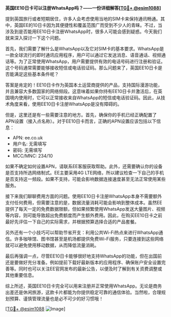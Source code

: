 **英国EE10日卡可以注册WhatsApp吗？——一份详细解答[[TG💪+ @esim1088](https://t.me/s/esim1088)]**

提到英国旅行或者短期居住，许多人会考虑使用当地的SIM卡来保持通讯畅通。其中，英国EE的10日卡因为其便捷性和覆盖范围广而受到不少人的青睐。不过，当涉及到是否能用EE10日卡注册WhatsApp时，很多人可能会感到疑惑。今天我们就来深入探讨一下这个问题。

首先，我们需要了解什么是WhatsApp以及它对SIM卡的基本要求。WhatsApp是一款全球流行的即时通讯应用程序，用户可以通过它发送消息、语音通话、视频通话等。为了正常使用WhatsApp，用户需要提供有效的电话号码进行注册和验证。这个号码通常需要能够接收短信或电话验证码。那么问题来了，英国EE10日卡是否能满足这些基本条件呢？

答案是肯定的！EE10日卡作为英国本土运营商提供的产品，支持国际漫游功能，并且兼容大多数国家的网络频段。这意味着如果你持有EE10日卡并激活后，在英国境内使用时，它可以正常接收来自WhatsApp的短信或电话验证码。因此，从技术角度来看，使用EE10日卡注册WhatsApp是没有障碍的。

但是，这里还是有一些需要注意的地方。首先，确保你的手机已经正确配置了APN设置（接入点名称）。对于EE10日卡而言，正确的APN设置应该包括以下信息：
- APN: ee.co.uk
- 用户名: 无需填写
- 密码: 无需填写
- MCC/MNC: 234/10

如果不确定如何设置APN，请联系EE客服获取帮助。此外，还需要确认你的设备是否支持所选网络制式。EE主要采用4G LTE网络，所以建议检查一下自己的手机是否支持这一频段。如果不支持，可能会影响数据连接速度甚至无法正常使用某些服务。

接下来我们聊聊费用方面的问题。使用EE10日卡注册WhatsApp本身不需要额外支付任何费用，但需要注意的是，数据流量消耗可能会影响到整体成本。虽然EE提供了每天一定的免费数据限额，但如果频繁使用WhatsApp发送大量图片、视频等内容，则可能导致超出免费额度而产生额外费用。因此，在购买EE10日卡之前最好先评估一下自己的实际需求，并根据预算选择合适的产品套餐。

另外还有一个小技巧可以帮助节省开支：利用公共Wi-Fi热点来进行WhatsApp通信。许多咖啡馆、图书馆甚至是机场都提供免费Wi-Fi服务，只要连接到这些网络就可以避免使用移动数据，从而降低流量消耗。

最后再强调一点，尽管EE10日卡能够很好地支持WhatsApp的功能，但在出国前还是要做好充分准备。例如提前下载好最新版本的应用程序、确保账户安全设置完善等。同时也可以关注EE官网发布的最新公告，以便及时了解到有关资费调整或其他重要信息。

综上所述，英国EE10日卡完全可以用来注册并正常使用WhatsApp。无论是商务出差还是休闲旅游，这款卡片都能为你提供稳定可靠的通信体验。当然啦，合理规划预算、谨慎管理流量也是必不可少的好习惯哦！

[[TG💪+ @esim1088](https://t.me/s/esim1088) ![Image](https://i.postimg.cc/4NQfJmqS/Snipaste-2025-05-13-00-14-12.png)]